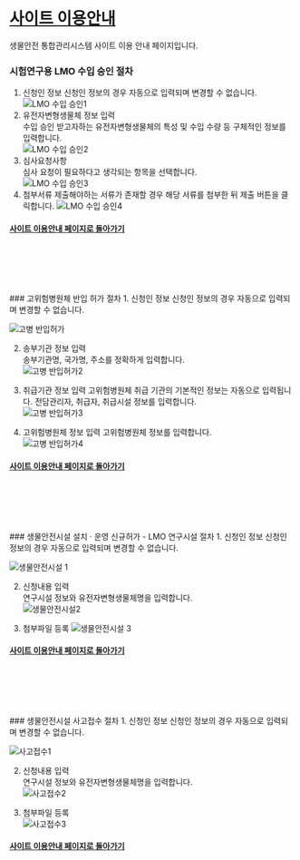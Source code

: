 # [사이트 이용안내](https://sooyeon1022.github.io/Micro/)
생물안전 통합관리시스템 사이트 이용 안내 페이지입니다.  

### 시험연구용 LMO 수입 승인 절차

1. 신청인 정보
    신청인 정보의 경우 자동으로 입력되며 변경할 수 없습니다.  
![LMO 수입 승인1](https://user-images.githubusercontent.com/125325764/220018132-1cbc4cb6-762e-450d-9717-b6f7ef8f62b9.PNG)  
2. 유전자변형생물체 정보 입력  
    수입 승인 받고자하는 유전자변형생물체의 특성 및 수입 수량 등 구체적인 정보를 입력합니다.  
![LMO 수입 승인2](https://user-images.githubusercontent.com/125325764/220018135-3623fd69-6de9-4adc-976b-69b690bcdf0f.PNG)  
3. 심사요청사항  
    심사 요청이 필요하다고 생각되는 항목을 선택합니다.  
![LMO 수입 승인3](https://user-images.githubusercontent.com/125325764/220018140-a3496b22-a528-418f-848b-649bdefb79d3.PNG)  
4. 첨부서류
    제출해야하는 서류가 존재할 경우 해당 서류를 첨부한 뒤 제출 버튼을 클릭합니다. 
![LMO 수입 승인4](https://user-images.githubusercontent.com/125325764/220018143-420a4cbe-d0a5-47bd-b0dd-c732b13319d5.PNG)

#### [사이트 이용안내 페이지로 돌아가기](https://sooyeon1022.github.io/Micro/#-%EC%82%AC%EC%9D%B4%ED%8A%B8-%EC%83%81%EB%8B%A8-%EB%A9%94%EB%89%B4-%EC%95%88%EB%82%B4)
<br> 
<br> 
<br> 
<br> 
<br>
### 고위험병원체 반입 허가 절차
1. 신청인 정보
    신청인 정보의 경우 자동으로 입력되며 변경할 수 없습니다.  
    
![고병 반입허가](https://user-images.githubusercontent.com/125325764/220246537-32d11879-662d-41ce-af0f-7d18b9f8c830.PNG)  

2. 송부기관 정보 입력  
    송부기관명, 국가명, 주소를 정확하게 입력합니다.   
![고병 반입허가2](https://user-images.githubusercontent.com/125325764/220246539-489fca05-6181-4f82-8fab-6ff61fe9f5aa.PNG)  

3. 취급기관 정보 입력 
    고위험병원체 취급 기관의 기본적인 정보는 자동으로 입력됩니다. 전담관리자, 취급자, 취급시설 정보를 입력합니다.   
![고병 반입허가3](https://user-images.githubusercontent.com/125325764/220246542-5c424eda-10b2-4991-93f5-5747cd506c38.PNG)  

4. 고위험병원체 정보 입력 
    고위험병원체 정보를 입력합니다.  
![고병 반입허가4](https://user-images.githubusercontent.com/125325764/220246545-96c0c630-6c2e-4840-a39a-f4b7f27635b9.PNG)  

#### [사이트 이용안내 페이지로 돌아가기](https://sooyeon1022.github.io/Micro/#-%EC%82%AC%EC%9D%B4%ED%8A%B8-%EC%83%81%EB%8B%A8-%EB%A9%94%EB%89%B4-%EC%95%88%EB%82%B4)  

<br> 
<br> 
<br> 
<br> 
<br> 
### 생물안전시설 설치 · 운영 신규허가 - LMO 연구시설 절차
1. 신청인 정보
    신청인 정보의 경우 자동으로 입력되며 변경할 수 없습니다.  
    
![생물안전시설 1](https://user-images.githubusercontent.com/125325764/220249067-759df5dc-4b4b-42c5-8411-b7e3d3ae7b1d.PNG)  

2. 신청내용 입력  
    연구시설 정보와 유전자변형생물체명을 입력합니다.    
![생물안전시설2](https://user-images.githubusercontent.com/125325764/220249061-56dad988-3232-43d6-84a4-eb53ac8eb67b.PNG) 

3. 첨부파일 등록 
![생물안전시설 3](https://user-images.githubusercontent.com/125325764/220249069-5c6a4095-bd3b-4198-a57a-6d8f9e58b5ec.PNG)  


 #### [사이트 이용안내 페이지로 돌아가기](https://sooyeon1022.github.io/Micro/#-%EC%82%AC%EC%9D%B4%ED%8A%B8-%EC%83%81%EB%8B%A8-%EB%A9%94%EB%89%B4-%EC%95%88%EB%82%B4)  
 
<br> 
<br> 
<br> 
<br> 
<br>
### 생물안전시설 사고접수 절차
1. 신청인 정보
    신청인 정보의 경우 자동으로 입력되며 변경할 수 없습니다.  
    
![사고접수1](https://user-images.githubusercontent.com/125325764/220253900-8b92b63d-34a0-478b-9a62-1dc3a262050b.PNG)  


2. 신청내용 입력  
    연구시설 정보와 유전자변형생물체명을 입력합니다.    
![사고접수2](https://user-images.githubusercontent.com/125325764/220253895-4d815734-ca03-4ed2-8f9e-f19ed6975a7b.PNG)  

3. 첨부파일 등록  
![사고접수3](https://user-images.githubusercontent.com/125325764/220253898-8708eb55-7e0c-4b6c-a2c4-9ae873cf9e51.PNG)  



#### [사이트 이용안내 페이지로 돌아가기](https://sooyeon1022.github.io/Micro/#-%EC%82%AC%EC%9D%B4%ED%8A%B8-%EC%83%81%EB%8B%A8-%EB%A9%94%EB%89%B4-%EC%95%88%EB%82%B4)
<br> 
<br> 
<br> 
<br>

